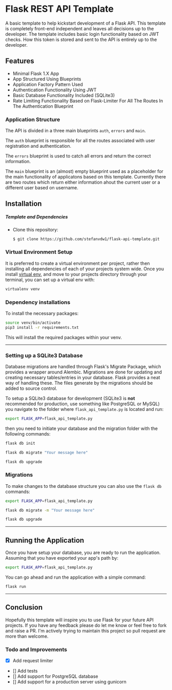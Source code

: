 # Flask REST API Template
A basic template to help kickstart development of a Flask API. This template is completely front-end independent and 
leaves all decisions up to the developer. The template includes basic login functionality based on JWT checks. How this 
token is stored and sent to the API is entirely up to the developer.

## Features
* Minimal Flask 1.X App
* App Structured Using Blueprints
* Application Factory Pattern Used
* Authentication Functionality Using JWT
* Basic Database Functionality Included (SQLite3)
* Rate Limiting Functionality Based on Flask-Limiter For All The Routes In The Authentication Blueprint


### Application Structure

The API is divided in a three main blueprints `auth`, `errors` and `main`.

The `auth` blueprint is responsible for all the routes associated with user registration and authentication.

The `errors` blueprint is used to catch all errors and return the correct information.

The `main` blueprint is an (almost) empty blueprint used as a placeholder for the main functionality of applicatons based on this template. Currently there are two routes which return either information ahout the current user or a different user based on username.

## Installation

##### Template and Dependencies

* Clone this repository:

	```
	$ git clone https://github.com/stefanvdw1/flask-api-template.git
	```

### Virtual Environment Setup

It is preferred to create a virtual environment per project, rather then installing all dependencies of each of your 
projects system wide. Once you install [virtual env](https://virtualenv.pypa.io/en/stable/installation/), and move to 
your projects directory through your terminal, you can set up a virtual env with:

```bash
virtualenv venv
```

### Dependency installations

To install the necessary packages:

```bash
source venv/bin/activate
pip3 install -r requirements.txt
```

This will install the required packages within your venv.

---

### Setting up a SQLite3 Database

Database migrations are handled through Flask's Migrate Package, which provides a wrapper around Alembic. Migrations are done for updating and creating necessary tables/entries in your database. Flask provides a neat way of handling these. The files generate by the migrations should be added to source control.

To setup a SQLite3 database for development (SQLite3 is **not** recommended for production, use something like PostgreSQL or MySQL) you navigate to the folder where `flask_api_template.py` is located and run:

```bash
export FLASK_APP=flask_api_template.py
```

then you need to initiate your database and the migration folder with the following commands:

```bash
flask db init
```

```bash
flask db migrate "Your message here"
```

```bash
flask db upgrade
```

### Migrations

To make changes to the database structure you can also use the `flask db` commands:

```bash
export FLASK_APP=flask_api_template.py
```

```bash
flask db migrate -m "Your message here"
```

```bash
flask db upgrade
```

---

## Running the Application

Once you have setup your database, you are ready to run the application.
Assuming that you have exported your app's path by:

```bash
export FLASK_APP=flask_api_template.py
```

You can go ahead and run the application with a simple command:

```bash
flask run
```

---

## Conclusion

Hopefully this template will inspire you to use Flask for your future API projects. If you have any feedback please do let me know or feel free to fork and raise a PR. I'm actively trying to maintain this project so pull request are more than welcome.

### Todo and Improvements

- [x] Add request limiter
- [] Add tests
- [] Add support for PostgreSQL database
- [] Add support for a production server using gunicorn
